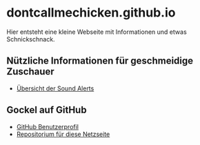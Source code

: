 # dontcallmechicken.github.io
Hier entsteht eine kleine Webseite mit Informationen und etwas Schnickschnack.

## Nützliche Informationen für geschmeidige Zuschauer
- [Übersicht der Sound Alerts](info/sounds.md)

## Gockel auf GitHub
- [GitHub Benutzerprofil](https://github.com/dontcallmechicken)
- [Repositorium für diese Netzseite](https://github.com/dontcallmechicken/dontcallmechicken.github.io)
